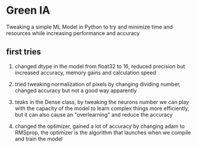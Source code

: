 # Green IA

Tweaking a simple ML Model in Python to try and minimize time and resources while increasing performance and accuracy

## first tries

1. changed dtype in the model from float32 to 16, reduced precision but increased accuracy, memory gains and calculation speed

2. tried tweaking normalization of pixels by changing dividing number, changed accuracy but not a good way apparently

3. teaks in the Dense class, by tweaking the neurons number we can play with the capacity of the model to learn complex things more efficiently, but it can also cause an "overlearning" and reduce the accuracy

4. changed the optimizer, gained a lot of accuracy by changing adam to RMSprop, the optimizer is the algorithm that launches when we compile and train the model
